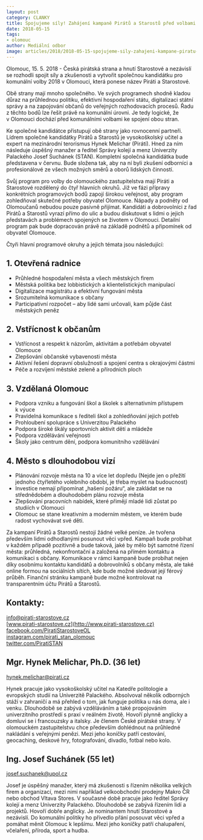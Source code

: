 ```yaml
---
layout: post
category: CLANKY
title: Spojujeme síly! Zahájení kampaně Pirátů a Starostů před volbami do zastupitelstev obcí 2018 v Olomouci
date: 2018-05-15
tags: 
- olomouc
author: Mediální odbor
image: articles/2018/2018-05-15-spojujeme-sily-zahajeni-kampane-piratu-a-starostu-pred-volbami-do-zastupitelstev-obci-2018-v-olomouci.jpg   #751x422 pixelu
---
```

Olomouc, 15. 5. 2018 - Česká pirátská strana a hnutí Starostové a nezávislí se rozhodli spojit síly a zkušenosti a vytvořit společnou kandidátku pro komunální volby 2018 v Olomouci, která ponese název Piráti a Starostové.

Obě strany mají mnoho společného. Ve svých programech shodně kladou důraz na průhlednou politiku, efektivní hospodaření státu, digitalizaci státní správy a na zapojování občanů do veřejných rozhodovacích procesů. Řadu z těchto bodů lze řešit právě na komunální úrovni. Je tedy logické, že v Olomouci dochází před komunálními volbami ke spojení obou stran. 

Ke společné kandidátce přistupují obě strany jako rovnocenní partneři. Lídrem společné kandidátky Pirátů a Starostů je vysokoškolský učitel a expert na mezinárodní terorismus Hynek Melichar (Piráti). Hned za ním následuje úspěšný manažer a ředitel Správy kolejí a menz Univerzity Palackého Josef Suchánek (STAN). Kompletní společná kandidátka bude představena v červnu. Bude složena tak, aby na ní byli zkušení odborníci a profesionálové ze všech možných směrů a oborů lidských činností.

Svůj program pro volby do olomouckého zastupitelstva mají Piráti a Starostové rozdělený do čtyř hlavních okruhů. Již ve fázi přípravy konkrétních programových bodů zapojí širokou veřejnost, aby program zohledňoval skutečné potřeby obyvatel Olomouce. Nápady a podněty od Olomoučanů nebudou pouze pasivně přijímat. Kandidáti a dobrovolníci z řad Pirátů a Starostů vyrazí přímo do ulic a budou diskutovat s lidmi o jejich představách a problémech spojených se životem v Olomouci. Detailní program pak bude dopracován právě na základě podnětů a připomínek od obyvatel Olomouce.

Čtyři hlavní programové okruhy a jejich témata jsou následující:

## 1. Otevřená radnice

* Průhledné hospodaření města a všech městských firem
* Městská politika bez lobbistických a klientelistických manipulací
* Digitalizace magistrátu a efektivní fungování města
* Srozumitelná komunikace s občany
* Participativní rozpočet – aby lidé sami určovali, kam půjde část městských peněz

## 2. Vstřícnost k občanům

* Vstřícnost a respekt k názorům, aktivitám a potřebám obyvatel Olomouce
* Zlepšování občanské vybavenosti města
* Aktivní řešení dopravní obslužnosti a spojení centra s okrajovými částmi
* Péče a rozvíjení městské zeleně a přírodních ploch

## 3. Vzdělaná Olomouc

* Podpora vzniku a fungování škol a školek s alternativním přístupem k výuce
* Pravidelná komunikace s řediteli škol a zohledňování jejich potřeb
* Prohloubení spolupráce s Univerzitou Palackého
* Podpora široké škály sportovních aktivit dětí a mládeže
* Podpora vzdělávání veřejnosti
* Školy jako centrum dění, podpora komunitního vzdělávání

## 4. Město s dlouhodobou vizí

* Plánování rozvoje města na 10 a více let dopředu (Nejde jen o přežití jednoho čtyřletého volebního období, je třeba myslet na budoucnost)
* Investice nemají připomínat „hašení požáru“, ale zakládat se na střednědobém a dlouhodobém plánu rozvoje města
* Zlepšování pracovních nabídek, které přimějí mladé lidi zůstat po studiích v Olomouci
* Olomouc se stane kreativním a moderním městem, ve kterém bude radost vychovávat své děti.

Za kampaní Pirátů a Starostů nestojí žádné velké peníze. Je tvořena především lidmi odhodlanými posunout věci vpřed. Kampaň bude probíhat v každém případě pozitivně a bude taková, jaké by mělo být samotné řízení města: průhledná, nekonfrontační a založená na přímém kontaktu a komunikaci s občany. Komunikace v rámci kampaně bude probíhat nejen díky osobnímu kontaktu kandidátů a dobrovolníků s občany města, ale také online formou na sociálních sítích, kde bude možné sledovat její férový průběh. Finanční stránku kampaně bude možné kontrolovat na transparentním účtu Pirátů a Starostů.

## Kontakty:

[info@pirati-starostove.cz](info@pirati-starostove.cz)  
[www.pirati-starostove.cz](http://www.pirati-starostove.cz)  
[facebook.com/PiratiStarostoveOL](https://facebook.com/PiratiStarostoveOL)  
[instagram.com/pirati_stan_olomouc](https://instagram.com/pirati_stan_olomouc)  
[twitter.com/PiratiSTAN](https://twitter.com/PiratiSTAN)

## Mgr. Hynek Melichar, Ph.D. (36 let)  
[hynek.melichar@pirati.cz](hynek.melichar@pirati.cz)  

Hynek pracuje jako vysokoškolský učitel na Katedře politologie a evropských studií na Univerzitě Palackého. Absolvoval několik odborných stáží v zahraničí a má přehled o tom, jak funguje politika u nás doma, ale i venku. Dlouhodobě se zabývá vzděláváním a také propojováním univerzitního prostředí s praxí v reálném životě. Hovoří plynně anglicky a domluví se i francouzsky a italsky. Je členem České pirátské strany. V olomouckém zastupitelstvu chce především dohlédnout na průhledné nakládání s veřejnými penězi. Mezi jeho koníčky patří cestování, geocaching, deskové hry, fotografování, divadlo, fotbal nebo kolo.

## Ing. Josef Suchánek (55 let)
[josef.suchanek@upol.cz](josef.suchanek@upol.cz)

Josef je úspěšný manažer, který má zkušenosti s řízením několika velkých firem a organizací, mezi nimi například velkoobchodní prodejny Makro ČR nebo obchod Vltava Stores. V současné době pracuje jako ředitel Správy kolejí a menz Univerzity Palackého. Dlouhodobě se zabývá řízením lidí a projektů. Hovoří dobře anglicky. Je nominantem hnutí Starostové a nezávislí. Do komunální politiky ho přivedlo přání posouvat věci vpřed a pomáhat měnit Olomouc k lepšímu. Mezi jeho koníčky patří chalupaření, včelaření, příroda, sport a hudba.
